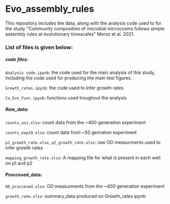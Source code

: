 # Evo_assembly_rules
This repository includes the data, along with the analysis code used to for the study "Community composition of microbial microcosms follows simple assembly rules at evolutionary timescales" Meroz et al. 2021.

### List of files is given below:

##### code files:
`Analysis code.ipynb`: the code used for the main analysis of this study, including the code used for producing the main test figures.  

`Growth_rates.ipynb`: the code used to infer growth rates  

`Co_Evo_Func.ipynb`: functions used troughout the analysis
  
##### Raw_data:
`counts_uni.xlsx`: count data from the ~400 generation experiment 

`counts_exp19.xlsx`: count data from ~50 genration experiment 

`p1_growth_rate.xlsx`, `p2_growth_rate.xlsx`: raw OD measurments used to infer growth rates  

`mapping_growth_rate.xlsx`: A mapping file for what is present in each well on p1 and p2

#### Proccesed_data:
`OD_proccesed.xlsx`: OD measurments from the ~400 generation experiment

`growth_rate.xlsx`: summary_data produced on Growth_rates.ipynb
    
